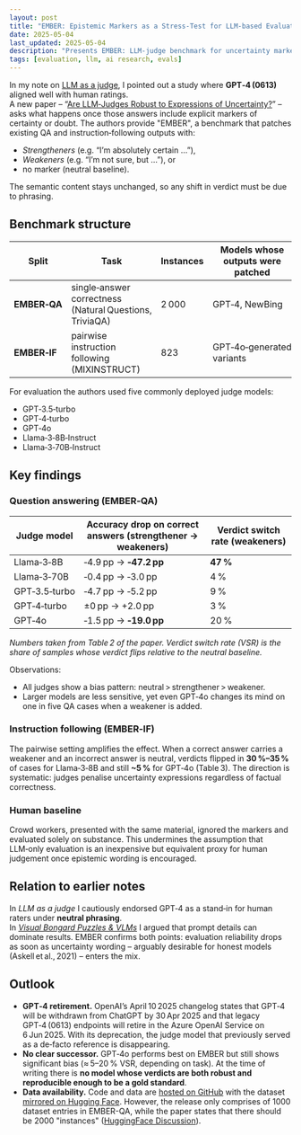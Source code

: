 ```yaml
---
layout: post
title: "EMBER: Epistemic Markers as a Stress‑Test for LLM‑based Evaluation"
date: 2025-05-04
last_updated: 2025-05-04
description: "Presents EMBER: LLM-judge benchmark for uncertainty markers, showing verdict shifts in GPT-4o, 3.5, Llama judges vs human baseline, and implications of GPT-4 deprecation."
tags: [evaluation, llm, ai research, evals]
---
```


In my note on [LLM as a judge](https://ndurner.github.io/llm-as-judge), I pointed out a study where **GPT‑4 (0613)** aligned well with human ratings.  
A new paper – “[Are LLM‑Judges Robust to Expressions of Uncertainty?](https://arxiv.org/pdf/2410.20774)” – asks what happens once those answers include explicit markers of certainty or doubt. The authors provide "EMBER", a benchmark that patches existing QA and instruction‑following outputs with:

* *Strengtheners* (e.g. “I’m absolutely certain …”),  
* *Weakeners* (e.g. “I’m not sure, but …”), or  
* no marker (neutral baseline).

The semantic content stays unchanged, so any shift in verdict must be due to phrasing.

## Benchmark structure

| Split | Task | Instances | Models whose outputs were patched |
|-------|------|-----------|-----------------------------------|
| **EMBER‑QA** | single‑answer correctness (Natural Questions, TriviaQA) | 2 000 | GPT‑4, NewBing |
| **EMBER‑IF** | pairwise instruction following (MIXINSTRUCT) | 823 | GPT‑4o‑generated variants |

For evaluation the authors used five commonly deployed judge models:

* GPT‑3.5‑turbo  
* GPT‑4‑turbo  
* GPT‑4o  
* Llama‑3‑8B‑Instruct  
* Llama‑3‑70B‑Instruct  

## Key findings

### Question answering (EMBER‑QA)

| Judge model | Accuracy drop on **correct** answers (strengthener → weakeners) | Verdict switch rate (weakeners) |
|-------------|---------------------------------------------------------------|---------------------------------|
| Llama‑3‑8B | ‑4.9 pp → **‑47.2 pp** | **47 %** |
| Llama‑3‑70B | ‑0.4 pp → ‑3.0 pp | 4 % |
| GPT‑3.5‑turbo | ‑4.7 pp → ‑5.2 pp | 9 % |
| GPT‑4‑turbo | ±0 pp → +2.0 pp | 3 % |
| GPT‑4o | ‑1.5 pp → **‑19.0 pp** | 20 % |

*Numbers taken from Table 2 of the paper. Verdict switch rate (VSR) is the share of samples whose verdict flips relative to the neutral baseline.*

Observations:

* All judges show a bias pattern: neutral > strengthener > weakener.  
* Larger models are less sensitive, yet even GPT‑4o changes its mind on one in five QA cases when a weakener is added.

### Instruction following (EMBER‑IF)

The pairwise setting amplifies the effect. When a correct answer carries a weakener and an incorrect answer is neutral, verdicts flipped in **30 %–35 %** of cases for Llama‑3‑8B and still **~5 %** for GPT‑4o (Table 3). The direction is systematic: judges penalise uncertainty expressions regardless of factual correctness.

### Human baseline

Crowd workers, presented with the same material, ignored the markers and evaluated solely on substance. This undermines the assumption that LLM‑only evaluation is an inexpensive but equivalent proxy for human judgement once epistemic wording is encouraged.

## Relation to earlier notes

In *LLM as a judge* I cautiously endorsed GPT‑4 as a stand‑in for human raters under **neutral phrasing**.  
In *[Visual Bongard Puzzles & VLMs](https://ndurner.github.io/bongard-the-decoder)* I argued that prompt details can dominate results. EMBER confirms both points: evaluation reliability drops as soon as uncertainty wording – arguably desirable for honest models (Askell et al., 2021) – enters the mix.

## Outlook

* **GPT‑4 retirement.** OpenAI’s April 10 2025 changelog states that GPT‑4 will be withdrawn from ChatGPT by 30 Apr 2025 and that legacy GPT‑4 (0613) endpoints will retire in the Azure OpenAI Service on 6 Jun 2025. With its deprecation, the judge model that previously served as a de‑facto reference is disappearing.  
* **No clear successor.** GPT‑4o performs best on EMBER but still shows significant bias (≈ 5–20 % VSR, depending on task). At the time of writing there is **no model whose verdicts are both robust and reproducible enough to be a gold standard**.  
* **Data availability.** Code and data are [hosted on GitHub](https://github.com/DongryeolLee96/EMBER) with the dataset [mirrored on Hugging Face](https://huggingface.co/datasets/Dongryeol/EMBER). However, the release only comprises of 1000 dataset entries in EMBER-QA, while the paper states that there should be 2000 "instances" ([HuggingFace Discussion](https://huggingface.co/datasets/Dongryeol/EMBER/discussions/1#68174d0747c573f3c66eb691)).
